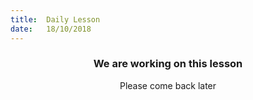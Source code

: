```yaml
---
title:  Daily Lesson
date:   18/10/2018
---
```


### <center>We are working on this lesson</center>
<center>Please come back later</center>